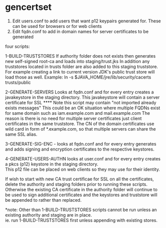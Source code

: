 # gencertset
1) Edit users.conf to add users that want p12 keypairs generated for.  These can be used for browsers or for web clients
2) Edit fqdn.conf to add in domain names for server certificates to be generated

four scripts:

1-BUILD-TRUSTSTORES 
If authority folder does not exists then generates new self-signed root-ca and loads into staging/trust.jks
In addition any truststores located in trusts folder are also added to this staging truststore.  For example creating a link to
current version JDK's public trust store will load those as well.  Example: ln -s $JAVA_HOME/jre/lib/security/cacerts trusts/public

2-GENERATE-SERVERS 
Looks at fqdn.conf and for every entry creates a javakeystore in the staging directory.  This javakeystore will contain a server certificate for SSL
****  Note this script may contain "not imported already exists messages"  This could be an OK situation where multiple FQDNs exist for same domain such as 
iam.example.com and mail.example.com  The reason is there is no need for multiple server certificates just client certificates in the same
truststore.   The CN of the domain certificates use wild card in form of *.example.com, so that multiple servers can share the same SSL alias.

3-GENERATE-SIG-ENC - looks at fqdn.conf and for every entry generates and adds signing and encryption certificates to the respective keystores.  


4-GENERATE-USERS-AUTHN looks at user.conf and for every entry creates a pkcs (p12) keystore in the staging directory.  
This p12 file can be placed on web clients so they may use for their identity. 


If wish to start with new CA trust certificae for SSL on all the certificates, delete the authority and staging folders prior to running these scripts.  
Otherwise the existing CA certificate in the authority folder will continue to be used to sign additional certificates and the keystores and 
truststore will be appended to rather than replaced.


*note: Other than 1-BUILD-TRUSTSTORES scripts cannot be run unless an existing authority and staging are in place.  
ie. run 1-BUILD-TRUSTSTORES first unless appending with existing stores.

